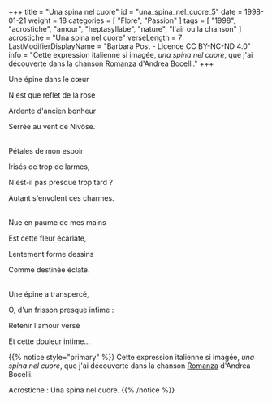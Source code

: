+++
title = "Una spina nel cuore"
id = "una_spina_nel_cuore_5"
date = 1998-01-21
weight = 18
categories = [ "Flore", "Passion" ]
tags = [
  "1998",
  "acrostiche",
  "amour",
  "heptasyllabe",
  "nature",
  "l'air ou la chanson"
]
acrostiche = "Una spina nel cuore"
verseLength = 7
LastModifierDisplayName = "Barbara Post - Licence CC BY-NC-ND 4.0"
info = "Cette expression italienne si imagée, *una spina nel cuore*, que j'ai découverte dans la chanson [Romanza](https://www.youtube.com/watch?v=fIdKD6JkIpU) d'Andrea Bocelli."
+++

Une épine dans le cœur

N'est que reflet de la rose

Ardente d'ancien bonheur

Serrée au vent de Nivôse.

 \
Pétales de mon espoir

Irisés de trop de larmes,

N'est-il pas presque trop tard ?

Autant s'envolent ces charmes.

 \
Nue en paume de mes mains

Est cette fleur écarlate,

Lentement forme dessins

Comme destinée éclate.

 \
Une épine a transpercé,

O, d'un frisson presque infime :

Retenir l'amour versé

Et cette douleur intime...

{{% notice style="primary" %}}
Cette expression italienne si imagée, *una spina nel cuore*, que j'ai découverte dans la chanson [Romanza](https://www.youtube.com/watch?v=fIdKD6JkIpU) d'Andrea Bocelli.

Acrostiche : Una spina nel cuore.
{{% /notice %}}
